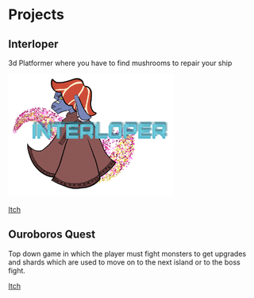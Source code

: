 # Projects

## Interloper
3d Platformer where you have to find mushrooms to repair your ship

<img src="Interloper.png" width="333">

[Itch](https://teaminterloper.itch.io/interloper-gold)

## Ouroboros Quest
Top down game in which the player must fight monsters to get upgrades and
shards which are used to move on to the next island or to the boss fight.

[Itch](https://ouroborusquest.itch.io/ouroboros-quest)
